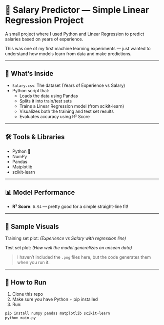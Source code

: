 # 🧠 Salary Predictor — Simple Linear Regression Project

A small project where I used Python and Linear Regression to predict salaries based on years of experience.

This was one of my first machine learning experiments — just wanted to understand how models learn from data and make predictions.

---

## 📁 What’s Inside

- `Salary.csv`: The dataset (Years of Experience vs Salary)
- Python script that:
  - Loads the data using Pandas
  - Splits it into train/test sets
  - Trains a Linear Regression model (from scikit-learn)
  - Visualizes both the training and test set results
  - Evaluates accuracy using R² Score

---

## 🛠 Tools & Libraries

- Python 🐍
- NumPy
- Pandas
- Matplotlib
- scikit-learn

---

## 📊 Model Performance

- **R² Score**: `0.94` — pretty good for a simple straight-line fit!

---

## 📸 Sample Visuals

Training set plot:
_(Experience vs Salary with regression line)_

Test set plot:
_(How well the model generalizes on unseen data)_

> I haven’t included the `.png` files here, but the code generates them when you run it.

---

## 🚀 How to Run

1. Clone this repo  
2. Make sure you have Python + pip installed  
3. Run:

```bash
pip install numpy pandas matplotlib scikit-learn
python main.py
